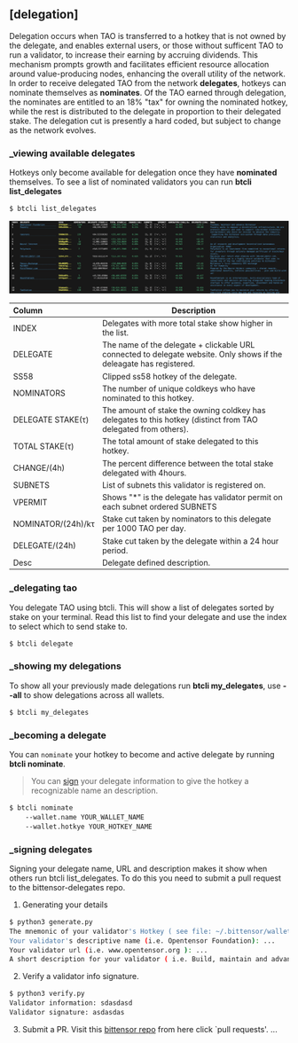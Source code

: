 
## [delegation]


Delegation occurs when TAO is transferred to a hotkey that is not owned by the delegate, and enables external users, or those without sufficent TAO to run a validator,  to increase their earning by accruing dividends. This mechanism prompts growth and facilitates efficient resource allocation around value-producing nodes, enhancing the overall utility of the network. In order to receive delegated TAO from the network **delegates**, hotkeys can nominate themselves as **nominates**. Of the TAO earned through delegation, the nominates are entitled to an 18% "tax" for owning the nominated hotkey, while the rest is distributed to the delegate in proportion to their delegated stake. The delegation cut is presently a hard coded, but subject to change as the network evolves.

### _viewing available delegates 

Hotkeys only become available for delegation once they have **nominated** themselves. To see a list of nominated validators you can run **btcli list_delegates**
```bash dark
$ btcli list_delegates
```
![List Delegates](/images/list_delegates.png 'Output of List Delegates')

| Column | Description                                                 |
| :------ | ------------------------------------------------------------|
| INDEX   | Delegates with more total stake show higher in the list. |
| DELEGATE | The name of the delegate + clickable URL connected to delegate website. Only shows if the deleagate has registered. |
| SS58    | Clipped ss58 hotkey of the delegate.                       |
| NOMINATORS    | The number of unique coldkeys who have nominated to this hotkey.                       |
| DELEGATE STAKE(τ)    | The amount of stake the owning coldkey has delegates to this hotkey (distinct from TAO delegated from others).                       |
| TOTAL STAKE(τ)    | The total amount of stake delegated to this hotkey.                       |
| CHANGE/(4h)     | The percent difference between the total stake delegated with 4hours.                       |
| SUBNETS    | List of subnets this validator is registered on.                      |
| VPERMIT    | Shows "*" is the delegate has validator permit on each subnet ordered  SUBNETS                     |
| NOMINATOR/(24h)/kτ    | Stake cut taken by nominators to this delegate per 1000 TAO per day. |
| DELEGATE/(24h)    | Stake cut taken by the delegate within a 24 hour period.                        |
| Desc    | Delegate defined description.                     |


### _delegating tao

You delegate TAO using btcli. This will show a list of delegates sorted by stake on your terminal. Read this list to find your delegate and use the index to select which to send stake to.
```bash dark
$ btcli delegate
```

### _showing my delegations 

To show all your previously made delegations run **btcli my_delegates**, use **--all** to show delegations across all wallets.
```bash dark
$ btcli my_delegates
```

### _becoming a delegate

You can `nominate` your hotkey to become and active delegate by running **btcli nominate**.
> You can [sign](delegation/signing) your delegate information to give the hotkey a recognizable name an description.
```bash dark
$ btcli nominate
    --wallet.name YOUR_WALLET_NAME
    --wallet.hotkye YOUR_HOTKEY_NAME
```

### _signing delegates 


Signing your delegate name, URL and description makes it show when others run btcli list_delegates. To do this you need to submit a pull request to the bittensor-delegates repo.


1. Generating your details
```bash dark title=bittensor/scripts/validator_info_signature/generate.py link=https://github.com/opentensor/bittensor/scripts/validator_info_signature/generate.py
$ python3 generate.py
The mnemonic of your validator's Hotkey ( see file: ~/.bittensor/wallets/<coldkey>/hotkeys/<validator> ): ...
Your validator's descriptive name (i.e. Opentensor Foundation): ...
Your validator url (i.e. www.opentensor.org ): ...
A short description for your validator ( i.e. Build, maintain and advance Bittensor): ...
```

2. Verify a validator info signature.
```bash dark title=bittensor/scripts/validator_info_signature/verify.py link=https://github.com/opentensor/bittensor/scripts/validator_info_signature/verify.py
$ python3 verify.py
Validator information: sdasdasd
Validator signature: asdasdas
```

3. Submit a PR.
Visit this [bittensor repo](https://github.com/opentensor/bittensor) from here click `pull requests'. ...


